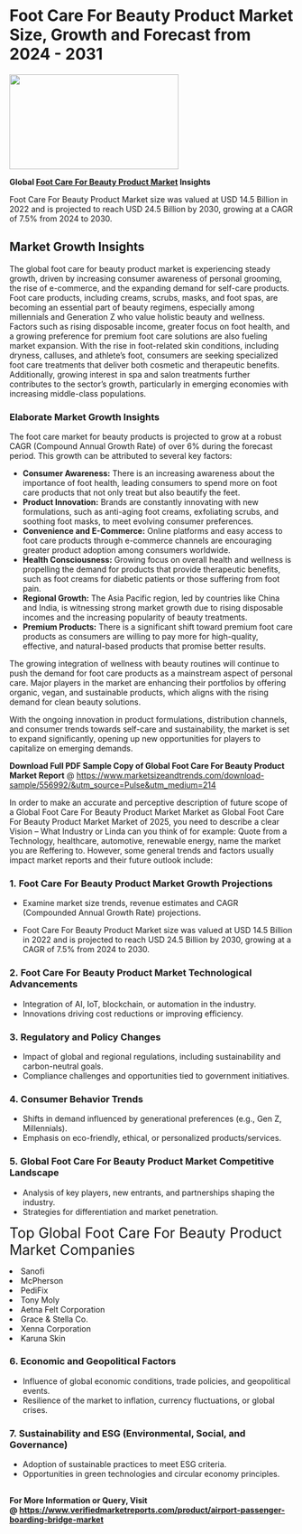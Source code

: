 <H1>Foot Care For Beauty Product Market Size, Growth and Forecast from 2024 - 2031</H1><img class="aligncenter size-medium wp-image-584254" src="https://thirdeyenews.in/wp-content/uploads/2024/09/Global-Market-Research-300x168.jpeg" alt="" width="300" height="168" /><p><strong>Global&nbsp;<a href="https://www.marketsizeandtrends.com/download-sample/556992/&amp;utm_source=Pulse&amp;utm_medium=214">Foot Care For Beauty Product Market</a> Insights</strong></p><p>Foot Care For Beauty Product Market size was valued at USD 14.5 Billion in 2022 and is projected to reach USD 24.5 Billion by 2030, growing at a CAGR of 7.5% from 2024 to 2030.</p><p><h2>Market Growth Insights</h2> <p>The global foot care for beauty product market is experiencing steady growth, driven by increasing consumer awareness of personal grooming, the rise of e-commerce, and the expanding demand for self-care products. Foot care products, including creams, scrubs, masks, and foot spas, are becoming an essential part of beauty regimens, especially among millennials and Generation Z who value holistic beauty and wellness. Factors such as rising disposable income, greater focus on foot health, and a growing preference for premium foot care solutions are also fueling market expansion. With the rise in foot-related skin conditions, including dryness, calluses, and athlete’s foot, consumers are seeking specialized foot care treatments that deliver both cosmetic and therapeutic benefits. Additionally, growing interest in spa and salon treatments further contributes to the sector’s growth, particularly in emerging economies with increasing middle-class populations. <h3>Elaborate Market Growth Insights</h3> <p>The foot care market for beauty products is projected to grow at a robust CAGR (Compound Annual Growth Rate) of over 6% during the forecast period. This growth can be attributed to several key factors:</p> <ul> <li><strong>Consumer Awareness:</strong> There is an increasing awareness about the importance of foot health, leading consumers to spend more on foot care products that not only treat but also beautify the feet.</li> <li><strong>Product Innovation:</strong> Brands are constantly innovating with new formulations, such as anti-aging foot creams, exfoliating scrubs, and soothing foot masks, to meet evolving consumer preferences.</li> <li><strong>Convenience and E-Commerce:</strong> Online platforms and easy access to foot care products through e-commerce channels are encouraging greater product adoption among consumers worldwide.</li> <li><strong>Health Consciousness:</strong> Growing focus on overall health and wellness is propelling the demand for products that provide therapeutic benefits, such as foot creams for diabetic patients or those suffering from foot pain.</li> <li><strong>Regional Growth:</strong> The Asia Pacific region, led by countries like China and India, is witnessing strong market growth due to rising disposable incomes and the increasing popularity of beauty treatments.</li> <li><strong>Premium Products:</strong> There is a significant shift toward premium foot care products as consumers are willing to pay more for high-quality, effective, and natural-based products that promise better results.</li> </ul> <p>The growing integration of wellness with beauty routines will continue to push the demand for foot care products as a mainstream aspect of personal care. Major players in the market are enhancing their portfolios by offering organic, vegan, and sustainable products, which aligns with the rising demand for clean beauty solutions.</p> <p>With the ongoing innovation in product formulations, distribution channels, and consumer trends towards self-care and sustainability, the market is set to expand significantly, opening up new opportunities for players to capitalize on emerging demands.</p> <p></p><p><span class=""><strong>Download Full PDF Sample Copy of Global Foot Care For Beauty Product Market Report</strong> @ <a href="https://www.marketsizeandtrends.com/download-sample/556992/&amp;utm_source=Pulse&amp;utm_medium=214" target="_blank">https://www.marketsizeandtrends.com/download-sample/556992/&amp;utm_source=Pulse&amp;utm_medium=214</a></span></p><p>In order to make an accurate and perceptive description of future scope of a Global&nbsp;Foot Care For Beauty Product Market Market as Global&nbsp;Foot Care For Beauty Product Market Market of 2025, you need to describe a clear Vision &ndash; What Industry or Linda can you think of for example: Quote from a Technology, healthcare, automotive, renewable energy, name the market you are Reffering to. However, some general trends and factors usually impact market reports and their future outlook include:</p><h3>1.&nbsp;<strong>Foot Care For Beauty Product Market Growth Projections</strong></h3><ul><li>Examine market size trends, revenue estimates and CAGR (Compounded Annual Growth Rate) projections.</li><li><p>Foot Care For Beauty Product Market size was valued at USD 14.5 Billion in 2022 and is projected to reach USD 24.5 Billion by 2030, growing at a CAGR of 7.5% from 2024 to 2030.</p></li></ul><h3>2.&nbsp;<strong>Foot Care For Beauty Product Market Technological Advancements</strong></h3><ul><li>Integration of AI, IoT, blockchain, or automation in the industry.</li><li>Innovations driving cost reductions or improving efficiency.</li></ul><h3>3.&nbsp;<strong>Regulatory and Policy Changes</strong></h3><ul><li>Impact of global and regional regulations, including sustainability and carbon-neutral goals.</li><li>Compliance challenges and opportunities tied to government initiatives.</li></ul><h3>4.&nbsp;<strong>Consumer Behavior Trends</strong></h3><ul><li>Shifts in demand influenced by generational preferences (e.g., Gen Z, Millennials).</li><li>Emphasis on eco-friendly, ethical, or personalized products/services.</li></ul><h3>5.&nbsp;<strong>Global Foot Care For Beauty Product Market Competitive Landscape</strong></h3><ul><li>Analysis of key players, new entrants, and partnerships shaping the industry.</li><li>Strategies for differentiation and market penetration.</li></ul><p data-pm-slice="1 1 []"><span style="color: inherit; font-family: inherit; font-size: 25px;">Top Global Foot Care For Beauty Product Market Companies</span></p><div class="" data-test-id=""><p><li>Sanofi</li><li> McPherson</li><li> PediFix</li><li> Tony Moly</li><li> Aetna Felt Corporation</li><li> Grace & Stella Co.</li><li> Xenna Corporation</li><li> Karuna Skin</li></p></div><h3>6.&nbsp;<strong>Economic and Geopolitical Factors</strong></h3><ul><li>Influence of global economic conditions, trade policies, and geopolitical events.</li><li>Resilience of the market to inflation, currency fluctuations, or global crises.</li></ul><h3>7.&nbsp;<strong>Sustainability and ESG (Environmental, Social, and Governance)</strong></h3><ul><li>Adoption of sustainable practices to meet ESG criteria.</li><li>Opportunities in green technologies and circular economy principles.</li></ul><h2><strong style="font-size: 14px;">For More Information or Query, Visit @&nbsp;</strong><a style="background-color: #ffffff; font-size: 14px;" href="https://www.marketsizeandtrends.com/report/foot-care-for-beauty-product-market/" target="_blank">https://www.verifiedmarketreports.com/product/airport-passenger-boarding-bridge-market</a></h2>
